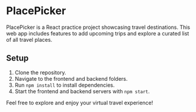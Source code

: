 # PlacePicker

PlacePicker is a React practice project showcasing travel destinations. This web app includes features to add upcoming trips and explore a curated list of all travel places.

## Setup

1. Clone the repository.
2. Navigate to the frontend and backend folders.
3. Run `npm install` to install dependencies.
4. Start the frontend and backend servers with `npm start`.

Feel free to explore and enjoy your virtual travel experience!

